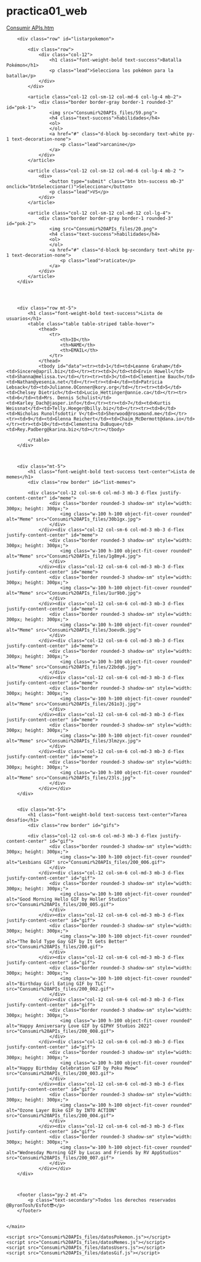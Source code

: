 ﻿# practica01_web

[Consumir APIs.htm](https://github.com/user-attachments/files/22780823/Consumir.APIs.htm)
<!DOCTYPE html>
<html lang="en"><head>
<meta http-equiv="content-type" content="text/html; charset=UTF-8">
    <meta charset="UTF-8">
    <meta http-equiv="X-UA-Compatible" content="IE=edge">
    <meta name="viewport" content="width=device-width, initial-scale=1.0">
    <link href="Consumir%20APIs_files/bootstrap.min.css" rel="stylesheet" integrity="sha384-QWTKZyjpPEjISv5WaRU9OFeRpok6YctnYmDr5pNlyT2bRjXh0JMhjY6hW+ALEwIH" crossorigin="anonymous">
    <link rel="stylesheet" href="Consumir%20APIs_files/estilos.css">
    <title>Consumir APIs
    </title>
</head>

<body>
    <main class="container text-center d-flex flex-column justify-content-center text-center">
        
        <div class="row" id="listarpokemon">

            <div class="row">
                <div class="col-12">
                    <h1 class="font-weight-bold text-success">Batalla Pokémon</h1>
                    <p class="lead">Selecciona los pokémon para la batalla</p>
                </div>
            </div>
            
            <article class="col-12 col-sm-12 col-md-6 col-lg-4 mb-2">
                <div class="border border-gray border-1 rounded-3" id="pok-1">
                    <img src="Consumir%20APIs_files/59.png">
                    <h4 class="text-success">habilidades</h4>
                    <ol>
                    </ol>
                    <a href="#" class="d-block bg-secondary text-white py-1 text-decoration-none">
                        <p class="lead">arcanine</p>
                    </a>
                </div>
            </article>

            <article class="col-12 col-sm-12 col-md-6 col-lg-4 mb-2 ">
                <div>
                    <button type="submit" class="btn btn-success mb-3" onclick="btnSeleccionar()">Seleccionar</button>
                    <p class="lead">VS</p>
                </div>
            </article>

            <article class="col-12 col-sm-12 col-md-12 col-lg-4">
                <div class="border border-gray border-1 rounded-3" id="pok-2">
                    <img src="Consumir%20APIs_files/20.png">
                    <h4 class="text-success">habilidades</h4>
                    <ol>
                    </ol>
                    <a href="#" class="d-block bg-secondary text-white py-1 text-decoration-none">
                        <p class="lead">raticate</p>
                    </a>
                </div>
            </article>
        </div>

        

        
        <div class="row mt-5">
            <h1 class="font-weight-bold text-success">Lista de usuarios</h1>
            <table class="table table-striped table-hover">
                <thead>
                    <tr>
                        <th>ID</th>
                        <th>NAME</th>
                        <th>EMAIL</th>
                    </tr>
                </thead>
                <tbody id="data"><tr><td>1</td><td>Leanne Graham</td><td>Sincere@april.biz</td></tr><tr><td>2</td><td>Ervin Howell</td><td>Shanna@melissa.tv</td></tr><tr><td>3</td><td>Clementine Bauch</td><td>Nathan@yesenia.net</td></tr><tr><td>4</td><td>Patricia Lebsack</td><td>Julianne.OConner@kory.org</td></tr><tr><td>5</td><td>Chelsey Dietrich</td><td>Lucio_Hettinger@annie.ca</td></tr><tr><td>6</td><td>Mrs. Dennis Schulist</td><td>Karley_Dach@jasper.info</td></tr><tr><td>7</td><td>Kurtis Weissnat</td><td>Telly.Hoeger@billy.biz</td></tr><tr><td>8</td><td>Nicholas Runolfsdottir V</td><td>Sherwood@rosamond.me</td></tr><tr><td>9</td><td>Glenna Reichert</td><td>Chaim_McDermott@dana.io</td></tr><tr><td>10</td><td>Clementina DuBuque</td><td>Rey.Padberg@karina.biz</td></tr></tbody>

            </table>
        </div>



        <div class="mt-5">
            <h1 class="font-weight-bold text-success text-center">Lista de memes</h1>
            <div class="row border" id="list-memes">
                
            <div class="col-12 col-sm-6 col-md-3 mb-3 d-flex justify-content-center" id="meme">
                    <div class="border rounded-3 shadow-sm" style="width: 300px; height: 300px;">
                        <img class="w-100 h-100 object-fit-cover rounded" alt="Meme" src="Consumir%20APIs_files/30b1gx.jpg">
                    </div>
                </div><div class="col-12 col-sm-6 col-md-3 mb-3 d-flex justify-content-center" id="meme">
                    <div class="border rounded-3 shadow-sm" style="width: 300px; height: 300px;">
                        <img class="w-100 h-100 object-fit-cover rounded" alt="Meme" src="Consumir%20APIs_files/1g8my4.jpg">
                    </div>
                </div><div class="col-12 col-sm-6 col-md-3 mb-3 d-flex justify-content-center" id="meme">
                    <div class="border rounded-3 shadow-sm" style="width: 300px; height: 300px;">
                        <img class="w-100 h-100 object-fit-cover rounded" alt="Meme" src="Consumir%20APIs_files/1ur9b0.jpg">
                    </div>
                </div><div class="col-12 col-sm-6 col-md-3 mb-3 d-flex justify-content-center" id="meme">
                    <div class="border rounded-3 shadow-sm" style="width: 300px; height: 300px;">
                        <img class="w-100 h-100 object-fit-cover rounded" alt="Meme" src="Consumir%20APIs_files/3oevdk.jpg">
                    </div>
                </div><div class="col-12 col-sm-6 col-md-3 mb-3 d-flex justify-content-center" id="meme">
                    <div class="border rounded-3 shadow-sm" style="width: 300px; height: 300px;">
                        <img class="w-100 h-100 object-fit-cover rounded" alt="Meme" src="Consumir%20APIs_files/22bdq6.jpg">
                    </div>
                </div><div class="col-12 col-sm-6 col-md-3 mb-3 d-flex justify-content-center" id="meme">
                    <div class="border rounded-3 shadow-sm" style="width: 300px; height: 300px;">
                        <img class="w-100 h-100 object-fit-cover rounded" alt="Meme" src="Consumir%20APIs_files/261o3j.jpg">
                    </div>
                </div><div class="col-12 col-sm-6 col-md-3 mb-3 d-flex justify-content-center" id="meme">
                    <div class="border rounded-3 shadow-sm" style="width: 300px; height: 300px;">
                        <img class="w-100 h-100 object-fit-cover rounded" alt="Meme" src="Consumir%20APIs_files/3lmzyx.jpg">
                    </div>
                </div><div class="col-12 col-sm-6 col-md-3 mb-3 d-flex justify-content-center" id="meme">
                    <div class="border rounded-3 shadow-sm" style="width: 300px; height: 300px;">
                        <img class="w-100 h-100 object-fit-cover rounded" alt="Meme" src="Consumir%20APIs_files/23ls.jpg">
                    </div>
                </div></div>
        </div>


        <div class="mt-5">
            <h1 class="font-weight-bold text-success text-center">Tarea desafío</h1>
            <div class="row border" id="gifs">
                
            <div class="col-12 col-sm-6 col-md-3 mb-3 d-flex justify-content-center" id="gif"> 
                    <div class="border rounded-3 shadow-sm" style="width: 300px; height: 300px;">
                        <img class="w-100 h-100 object-fit-cover rounded" alt="Lesbians GIF" src="Consumir%20APIs_files/200_006.gif">
                    </div>
                </div><div class="col-12 col-sm-6 col-md-3 mb-3 d-flex justify-content-center" id="gif"> 
                    <div class="border rounded-3 shadow-sm" style="width: 300px; height: 300px;">
                        <img class="w-100 h-100 object-fit-cover rounded" alt="Good Morning Hello GIF by Holler Studios" src="Consumir%20APIs_files/200_005.gif">
                    </div>
                </div><div class="col-12 col-sm-6 col-md-3 mb-3 d-flex justify-content-center" id="gif"> 
                    <div class="border rounded-3 shadow-sm" style="width: 300px; height: 300px;">
                        <img class="w-100 h-100 object-fit-cover rounded" alt="The Bold Type Gay GIF by It Gets Better" src="Consumir%20APIs_files/200.gif">
                    </div>
                </div><div class="col-12 col-sm-6 col-md-3 mb-3 d-flex justify-content-center" id="gif"> 
                    <div class="border rounded-3 shadow-sm" style="width: 300px; height: 300px;">
                        <img class="w-100 h-100 object-fit-cover rounded" alt="Birthday Girl Eating GIF by TLC" src="Consumir%20APIs_files/200_002.gif">
                    </div>
                </div><div class="col-12 col-sm-6 col-md-3 mb-3 d-flex justify-content-center" id="gif"> 
                    <div class="border rounded-3 shadow-sm" style="width: 300px; height: 300px;">
                        <img class="w-100 h-100 object-fit-cover rounded" alt="Happy Anniversary Love GIF by GIPHY Studios 2022" src="Consumir%20APIs_files/200_008.gif">
                    </div>
                </div><div class="col-12 col-sm-6 col-md-3 mb-3 d-flex justify-content-center" id="gif"> 
                    <div class="border rounded-3 shadow-sm" style="width: 300px; height: 300px;">
                        <img class="w-100 h-100 object-fit-cover rounded" alt="Happy Birthday Celebration GIF by Poku Meow" src="Consumir%20APIs_files/200_003.gif">
                    </div>
                </div><div class="col-12 col-sm-6 col-md-3 mb-3 d-flex justify-content-center" id="gif"> 
                    <div class="border rounded-3 shadow-sm" style="width: 300px; height: 300px;">
                        <img class="w-100 h-100 object-fit-cover rounded" alt="Ozone Layer Bike GIF by INTO ACTION" src="Consumir%20APIs_files/200_004.gif">
                    </div>
                </div><div class="col-12 col-sm-6 col-md-3 mb-3 d-flex justify-content-center" id="gif"> 
                    <div class="border rounded-3 shadow-sm" style="width: 300px; height: 300px;">
                        <img class="w-100 h-100 object-fit-cover rounded" alt="Wednesday Morning GIF by Lucas and Friends by RV AppStudios" src="Consumir%20APIs_files/200_007.gif">
                    </div>
                </div></div>
        </div>
        


        <footer class="py-2 mt-4">
            <p class="text-secondary">Todos los derechos reservados @ByronTosh/Esfot😎</p>
        </footer>


    </main>
    
    <script src="Consumir%20APIs_files/datosPokemon.js"></script>
    <script src="Consumir%20APIs_files/datosMemes.js"></script>
    <script src="Consumir%20APIs_files/datosUsers.js"></script>
    <script src="Consumir%20APIs_files/datosGif.js"></script>



</body></html>
